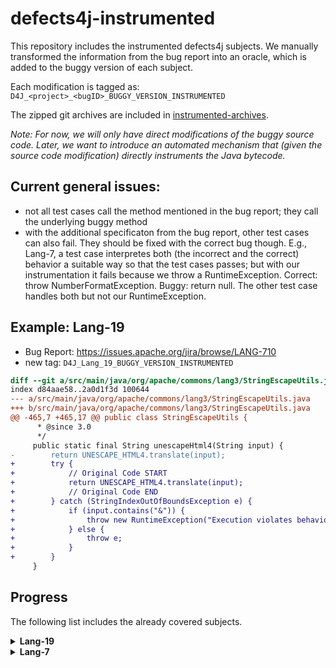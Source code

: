 # defects4j-instrumented

This repository includes the instrumented defects4j subjects. We manually transformed the information from the bug report into an oracle, which is added to the buggy version of each subject.

Each modification is tagged as: `D4J_<project>_<bugID>_BUGGY_VERSION_INSTRUMENTED`

The zipped git archives are included in [instrumented-archives](./instrumented-archives).

*Note: For now, we will only have direct modifications of the buggy source code. Later, we want to introduce an automated mechanism that (given the source code modification) directly instruments the Java bytecode.*

## Current general issues:

* not all test cases call the method mentioned in the bug report; they call the underlying buggy method
* with the additional specificaton from the bug report, other test cases can also fail. They should be fixed with the correct bug though. E.g., Lang-7, a test case interpretes both (the incorrect and the correct) behavior a suitable way so that the test cases passes; but with our instrumentation it fails because we throw a RuntimeException. Correct: throw NumberFormatException. Buggy: return null. The other test case handles both but not our RuntimeException.

## Example: Lang-19

* Bug Report: https://issues.apache.org/jira/browse/LANG-710
* new tag: `D4J_Lang_19_BUGGY_VERSION_INSTRUMENTED`

```diff
diff --git a/src/main/java/org/apache/commons/lang3/StringEscapeUtils.java b/src/main/java/org/apache/commons/lang3/StringEscapeUtils.java
index d84aae58..2a0d1f3d 100644
--- a/src/main/java/org/apache/commons/lang3/StringEscapeUtils.java
+++ b/src/main/java/org/apache/commons/lang3/StringEscapeUtils.java
@@ -465,7 +465,17 @@ public class StringEscapeUtils {
      * @since 3.0
      */
     public static final String unescapeHtml4(String input) {
-        return UNESCAPE_HTML4.translate(input);
+        try {
+            // Original Code START
+            return UNESCAPE_HTML4.translate(input);
+            // Original Code END
+        } catch (StringIndexOutOfBoundsException e) {
+            if (input.contains("&")) {
+                throw new RuntimeException("Execution violates behavior specified in the bug report.");
+            } else {
+                throw e;
+            }
+        }
     }
```

## Progress

The following list includes the already covered subjects.

<details>
<summary><b>Lang-19</b></summary>

* Bug Report: https://issues.apache.org/jira/browse/LANG-710
* new tag: `D4J_Lang_19_BUGGY_VERSION_INSTRUMENTED`

```diff
diff --git a/src/main/java/org/apache/commons/lang3/StringEscapeUtils.java b/src/main/java/org/apache/commons/lang3/StringEscapeUtils.java
index d84aae58..2a0d1f3d 100644
--- a/src/main/java/org/apache/commons/lang3/StringEscapeUtils.java
+++ b/src/main/java/org/apache/commons/lang3/StringEscapeUtils.java
@@ -465,7 +465,17 @@ public class StringEscapeUtils {
      * @since 3.0
      */
     public static final String unescapeHtml4(String input) {
-        return UNESCAPE_HTML4.translate(input);
+        try {
+            // Original Code START
+            return UNESCAPE_HTML4.translate(input);
+            // Original Code END
+        } catch (StringIndexOutOfBoundsException e) {
+            if (input.contains("&")) {
+                throw new RuntimeException("Execution violates behavior specified in the bug report.");
+            } else {
+                throw e;
+            }
+        }
     }
```

</details>

<details>
<summary><b>Lang-7</b></summary>

* Bug Report: https://issues.apache.org/jira/browse/LANG-822
* new tag: `D4J_Lang_7_BUGGY_VERSION_INSTRUMENTED`

```diff
diff --git a/src/main/java/org/apache/commons/lang3/math/NumberUtils.java b/src/main/java/org/apache/commons/lang3/math/NumberUtils.java
index d49da7f4..73e1e67e 100644
--- a/src/main/java/org/apache/commons/lang3/math/NumberUtils.java
+++ b/src/main/java/org/apache/commons/lang3/math/NumberUtils.java
@@ -443,7 +443,20 @@ public class NumberUtils {
      * @throws NumberFormatException if the value cannot be converted
      */
     public static Number createNumber(String str) throws NumberFormatException {
-        if (str == null) {
+       Number returnValue = null;
+       try {
+               returnValue = createNumber_original(str);
+       } catch (NumberFormatException e) {
+               throw e;
+       }
+       if (str != null && str.startsWith("--") && returnValue == null) {
+               throw new RuntimeException("Execution violates behavior specified in the bug report.");
+       }
+       return returnValue;
+    }
+
+    public static Number createNumber_original(String str) throws NumberFormatException {
+       if (str == null) {
             return null;
         }
         if (StringUtils.isBlank(str)) {
```

</details>
